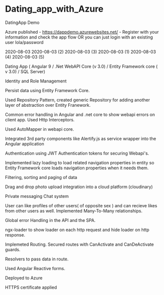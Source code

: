 # Dating_app_with_Azure

DatingApp
Demo

Azure published - https://dappdemo.azurewebsites.net/ - Register with your information and check the app flow OR you can just login with an existing user lola/password

2020-08-03 2020-08-03 (2) 2020-08-03 (3) 2020-08-03 (1) 2020-08-03 (4) 2020-08-03 (5)

Dating App ( Angular 9 / .Net WebAPI Core (v 3.0) / Entity Framework core ( v 3.0) / SQL Server)

Identity and Role Management

Persist data using Entity Framework Core.

Used Repository Pattern, created generic Repository for adding another layer of abstraction over Entity Franework.

Common error handling in Angular and .net core to show webapi errors on client app. Used Http Interceptors.

Used AutoMapper in webapi core.

Integrated 3rd party components like Alertify.js as service wrapper into the Angular application

Authentication using JWT Authentication tokens for securing Webapi's.

Implemented lazy loading to load related navigation properties in entity so Entity Framework core loads navigation properties when it needs them.

Filtering, sorting and paging of data

Drag and drop photo upload integration into a cloud platform (cloudinary)

Private messaging Chat system

User can like profiles of other users( of opposite sex ) and can recieve likes from other users as well. Implemented Many-To-Many relationships.

Global error Handling in the API and the SPA.

ngx-loader to show loader on each http request and hide loader on http response.

Implemeted Routing. Secured routes with CanActivate and CanDeActivate guards.

Resolvers to pass data in route.

Used Angular Reactive forms.

Deployed to Azure

HTTPS certificate applied
